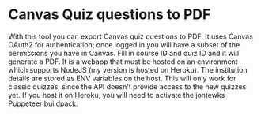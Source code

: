 # Canvas Quiz questions to PDF 
With this tool you can export Canvas quiz questions to PDF. It uses Canvas OAuth2 for authentication; once logged in you will have a subset of the permissions you have in Canvas. Fill in course ID and quiz ID and it will generate a PDF. It is a webapp that must be hosted on an environment which supports NodeJS (my version is hosted on Heroku). The institution details are stored as ENV variables on the host. This will only work for classic quizzes, since the API doesn't provide access to the new quizzes yet. If you host it on Heroku, you will need to activate the jontewks Puppeteer buildpack.
